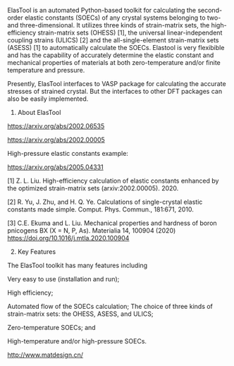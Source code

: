ElasTool is an automated Python-based toolkit for calculating the second-order elastic constants (SOECs) of any crystal systems belonging to two- and three-dimensional. It utilizes three kinds of strain-matrix sets, the high-efficiency strain-matrix sets (OHESS) [1], the universal linear-independent coupling strains (ULICS) [2] and the all-single-element strain-matrix sets (ASESS) [1] to automatically calculate the SOECs. Elastool is very flexibible and has the capability of accurately determine the elastic constant and mechanical properties of materials at both zero-temperature and/or finite temperature and pressure. 

Presently, ElasTool interfaces to VASP package for calculating the accurate stresses of strained crystal. But the interfaces to other DFT packages can also be easily implemented.

1. About ElasTool

https://arxiv.org/abs/2002.06535

https://arxiv.org/abs/2002.00005

High-pressure elastic constants example:

https://arxiv.org/abs/2005.04331


[1] Z. L. Liu. High-efficiency calculation of elastic constants enhanced by the optimized strain-matrix sets (arxiv:2002.00005). 2020.

[2] R. Yu, J. Zhu, and H. Q. Ye. Calculations of single-crystal elastic constants made simple. Comput. Phys. Commun., 181:671, 2010.

[3] C.E. Ekuma and L. Liu. Mechanical properties and hardness of boron pnicogens BX (X = N, P, As). Materialia 14, 100904 (2020) https://doi.org/10.1016/j.mtla.2020.100904 

2. Key Features

The ElasTool toolkit has many features including


Very easy to use (installation and run);

High efficiency;

Automated flow of the SOECs calculation;
The choice of three kinds of strain-matrix sets: the OHESS, ASESS, and ULICS;

Zero-temperature SOECs; and

High-temperature and/or high-pressure SOECs.

http://www.matdesign.cn/
